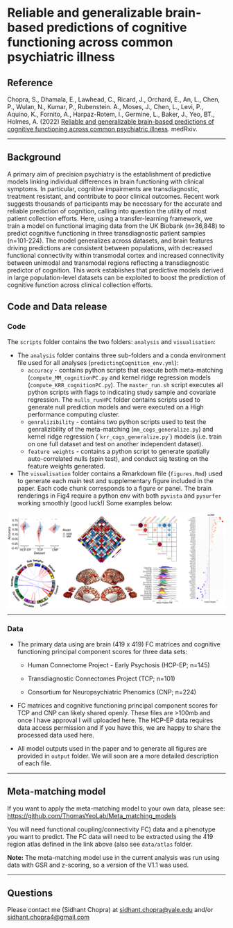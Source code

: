Reliable and generalizable brain-based predictions of cognitive
functioning across common psychiatric illness
================

## Reference

Chopra, S., Dhamala, E., Lawhead, C., Ricard, J., Orchard, E., An, L.,
Chen, P., Wulan, N., Kumar, P., Rubenstein. A., Moses, J., Chen, L.,
Levi, P., Aquino, K., Fornito, A., Harpaz-Rotem, I., Germine, L., Baker,
J., Yeo, BT., Holmes, A. (2022) [Reliable and generalizable brain-based
predictions of cognitive functioning across common psychiatric
illness](https://www.medrxiv.org/content/10.1101/2022.12.08.22283232v1).
medRxiv.

------------------------------------------------------------------------

## Background

A primary aim of precision psychiatry is the establishment of predictive
models linking individual differences in brain functioning with clinical
symptoms. In particular, cognitive impairments are transdiagnostic,
treatment resistant, and contribute to poor clinical outcomes. Recent
work suggests thousands of participants may be necessary for the
accurate and reliable prediction of cognition, calling into question the
utility of most patient collection efforts. Here, using a
transfer-learning framework, we train a model on functional imaging data
from the UK Biobank (n=36,848) to predict cognitive functioning in three
transdiagnostic patient samples (n=101-224). The model generalizes
across datasets, and brain features driving predictions are consistent
between populations, with decreased functional connectivity within
transmodal cortex and increased connectivity between unimodal and
transmodal regions reflecting a transdiagnostic predictor of cognition.
This work establishes that predictive models derived in large
population-level datasets can be exploited to boost the prediction of
cognitive function across clinical collection efforts.

## Code and Data release

### Code

The `scripts` folder contains the two folders: `analysis` and
`visualisation`:

- The `analysis` folder contains three sub-folders and a conda
  environment file used for all analyses
  (`predictingCognition_env.yml`):
  - `accuracy` - contains python scripts that execute both meta-matching
    (`compute_MM_cognitionPC.py` and kernel ridge regression models
    (`compute_KRR_cognitionPC.py`). The `master_run.sh` script executes
    all python scripts with flags to indicating study sample and
    covariate regression. The `nulls_runHPC` folder contains scripts
    used to generate null prediction models and were executed on a High
    performance computing cluster.
  - `genralizibility` - contains two python scripts used to test the
    genralizibility of the meta-matching (`mm_cogs_generalize.py`) and
    kernel ridge regression (\``krr_cogs_generalize.py`\`) models
    (i.e. train on one full dataset and test on another independent
    dataset).
  - `feature weights` - contains a python script to generate spatially
    auto-correlated nulls (spin test), and conduct sig testing on the
    feature weights generated.
- The `visualisation` folder contains a Rmarkdown file (`figures.Rmd`)
  used to generate each main test and supplementary figure included in
  the paper. Each code chunk corresponds to a figure or panel. The brain
  renderings in Fig4 require a python env with both `pyvista` and
  `pysurfer` working smoothly (good luck!) Some examples below:

<img src="output/figures/vector_files/readme.png" style="display: block; margin: auto;" />

------------------------------------------------------------------------

### Data

- The primary data using are brain (419 x 419) FC matrices and cognitive
  functioning principal component scores for three data sets:

  - Human Connectome Project - Early Psychosis (HCP-EP; n=145)

  - Transdiagnostic Connectomes Project (TCP; n=101)

  - Consortium for Neuropsychiatric Phenomics (CNP; n=224)

- FC matrices and cognitive functioning principal component scores for
  TCP and CNP can likely shared openly. These files are \>100mb and once
  I have approval I will uploaded here. The HCP-EP data requires data
  access permission and if you have this, we are happy to share the
  processed data used here.

- All model outputs used in the paper and to generate all figures are
  provided in `output` folder. We will soon are a more detailed
  description of each file.

------------------------------------------------------------------------

## Meta-matching model

If you want to apply the meta-matching model to your own data, please
see: <https://github.com/ThomasYeoLab/Meta_matching_models>

You will need functional coupling/connectivity FC) data and a phenotype
you want to predict. The FC data will need to be extracted using the 419
region atlas defined in the link above (also see `data/atlas` folder.

**Note:** The meta-matching model use in the current analysis was run
using data with GSR and z-scoring, so a version of the V1.1 was used.

------------------------------------------------------------------------

## Questions

Please contact me (Sidhant Chopra) at <sidhant.chopra@yale.edu> and/or
<sidhant.chopra4@gmail.com>
